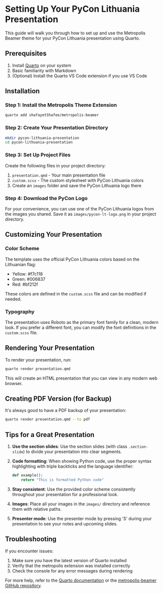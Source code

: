 # Setting Up Your PyCon Lithuania Presentation

This guide will walk you through how to set up and use the Metropolis Beamer theme for your PyCon Lithuania presentation using Quarto.

## Prerequisites

1. Install [Quarto](https://quarto.org/docs/get-started/) on your system
2. Basic familiarity with Markdown
3. (Optional) Install the Quarto VS Code extension if you use VS Code

## Installation

### Step 1: Install the Metropolis Theme Extension

```bash
quarto add shafayetShafee/metropolis-beamer
```

### Step 2: Create Your Presentation Directory

```bash
mkdir pycon-lithuania-presentation
cd pycon-lithuania-presentation
```

### Step 3: Set Up Project Files

Create the following files in your project directory:

1. `presentation.qmd` - Your main presentation file
2. `custom.scss` - The custom stylesheet with PyCon Lithuania colors
3. Create an `images` folder and save the PyCon Lithuania logo there

### Step 4: Download the PyCon Logo

For your convenience, you can use one of the PyCon Lithuania logos from the images you shared. Save it as `images/pycon-lt-logo.png` in your project directory.

## Customizing Your Presentation

### Color Scheme

The template uses the official PyCon Lithuania colors based on the Lithuanian flag:

- Yellow: #f7c118
- Green: #006837
- Red: #bf212f

These colors are defined in the `custom.scss` file and can be modified if needed.

### Typography

The presentation uses Roboto as the primary font family for a clean, modern look. If you prefer a different font, you can modify the font definitions in the `custom.scss` file.

## Rendering Your Presentation

To render your presentation, run:

```bash
quarto render presentation.qmd
```

This will create an HTML presentation that you can view in any modern web browser.

## Creating PDF Version (for Backup)

It's always good to have a PDF backup of your presentation:

```bash
quarto render presentation.qmd --to pdf
```

## Tips for a Great Presentation

1. **Use the section slides**: Use the section slides (with class `.section-slide`) to divide your presentation into clear segments.

2. **Code formatting**: When showing Python code, use the proper syntax highlighting with triple backticks and the language identifier:

   ```python
   def example():
       return "This is formatted Python code"
   ```

3. **Stay consistent**: Use the provided color scheme consistently throughout your presentation for a professional look.

4. **Images**: Place all your images in the `images/` directory and reference them with relative paths.

5. **Presenter mode**: Use the presenter mode by pressing 'S' during your presentation to see your notes and upcoming slides.

## Troubleshooting

If you encounter issues:

1. Make sure you have the latest version of Quarto installed
2. Verify that the metropolis extension was installed correctly
3. Check the console for any error messages during rendering

For more help, refer to the [Quarto documentation](https://quarto.org/docs/presentations/) or the [metropolis-beamer GitHub repository](https://github.com/shafayetShafee/metropolis-beamer/).
